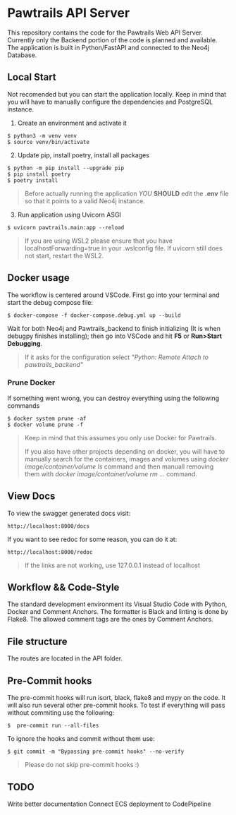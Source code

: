 # Pawtrails API Server

This repository contains the code for the Pawtrails Web API Server. Currently only the Backend portion of the code is planned and available. The application is built in Python/FastAPI and connected to the Neo4j Database.

## Local Start

Not recomended but you can start the application locally. Keep in mind that you will have to manually configure the dependencies and PostgreSQL instance.

1. Create an environment and activate it
```
$ python3 -m venv venv
$ source venv/bin/activate
```

2. Update pip, install poetry, install all packages
```
$ python -m pip install --upgrade pip
$ pip install poetry
$ poetry install
```

> Before actually running the application *YOU* **SHOULD** edit the **.env** file so that it points to a valid Neo4j instance.

3. Run application using Uvicorn ASGI

```
$ uvicorn pawtrails.main:app --reload
```
> If you are using WSL2 please ensure that you have localhostForwarding=true in your .wslconfig file. If uvicorn still does not start, restart the WSL2.

## Docker usage

The workflow is centered around VSCode. First go into your terminal and start the debug compose file:

```
$ docker-compose -f docker-compose.debug.yml up --build
```
Wait for both Neo4j and Pawtrails_backend to finish initializing (It is when debugpy finishes installing); then go into VSCode and hit **F5** or **Run>Start Debugging**.
> If it asks for the configuration select *"Python: Remote Attach to pawtrails_backend"*

### Prune Docker
If something went wrong, you can destroy everything using the following commands
```
$ docker system prune -af
$ docker volume prune -f
```
> Keep in mind that this assumes you only use Docker for Pawtrails.
>
>If you also have other projects depending on docker, you will have to manually search for the containers, images and volumes using *docker image/container/volume ls* command and then manuall removing them with *docker image/container/volume rm ...* command.

## View Docs

To view the swagger generated docs visit:
```
http://localhost:8000/docs
```

If you want to see redoc for some reason, you can do it at:
```
http://localhost:8000/redoc
```
> If the links are not working, use 127.0.0.1 instead of localhost

## Workflow && Code-Style

The standard development environment its Visual Studio Code with Python, Docker and Comment Anchors. The formatter is Black and linting is done by Flake8.
The allowed comment tags are the ones by Comment Anchors.


## File structure
The routes are located in the API folder.

## Pre-Commit hooks
The pre-commit hooks will run isort, black, flake8 and mypy on the code.
It will also run several other pre-commit hooks.
To test if everything will pass without commiting use the following:
```
$  pre-commit run --all-files
```
To ignore the hooks and commit without them use:
```
$ git commit -m "Bypassing pre-commit hooks" --no-verify
```
> Please do not skip pre-commit hooks :)

## TODO
Write better documentation
Connect ECS deployment to CodePipeline
